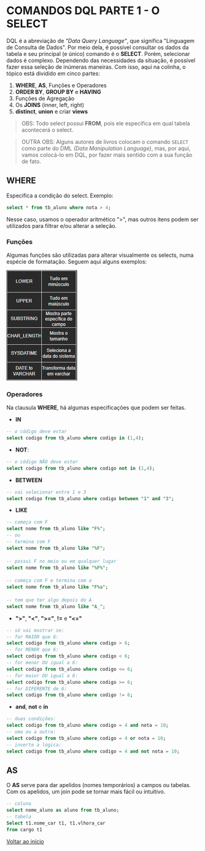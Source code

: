 # COMANDOS DQL PARTE 1 - O SELECT
DQL é a abreviação de *"Data Query Language"*, que significa "Linguagem de Consulta de Dados". Por meio dela, é possível consultar os dados da tabela e seu principal (e único) comando é o **SELECT**. Porém, selecionar dados é complexo. Dependendo das necessidades da situação, é possível fazer essa seleção de inúmeras maneiras. Com isso, aqui na colinha, o tópico está dividido em cinco partes:

1. **WHERE**, **AS**, Funções e Operadores
2. **ORDER BY**, **GROUP BY** e **HAVING**
3. Funções de Agregação
4. Os **JOINS** (inner, left, right)
5. **distinct**, **union** e criar **views**

> OBS: Todo select possui **FROM**, pois ele especifica em qual tabela acontecerá o select. 



> OUTRA OBS: Alguns autores de livros colocam o comando `SELECT` como parte do DML *(Data Manipulation Language)*, mas, por aqui, vamos colocá-lo em DQL, por fazer mais sentido com a sua função de fato.


## WHERE
Especifica a condição do select. 
Exemplo:
```sql
select * from tb_aluno where nota > 4;
```
Nesse caso, usamos o operador aritmético ">", mas outros itens podem ser utilizados para filtrar e/ou alterar a seleção.

### Funções
Algumas funções são utilizadas para alterar visualmente os selects, numa espécie de formatação. Seguem aqui alguns exemplos:

<img src="./../img/funcoes.png">

### Operadores
Na clausula **WHERE**, há algumas especificações que podem ser feitas.
- **IN**
```sql
-- o código deve estar
select codigo from tb_aluno where codigo in (1,4);
```
- **NOT**:
```sql
-- o código NÃO deve estar
select codigo from tb_aluno where codigo not in (1,4);
```
- **BETWEEN**
```sql
-- vai selecionar entre 1 e 3
select codigo from tb_aluno where codigo between "1" and "3";
```
- **LIKE**
```sql
-- começa com F
select nome from tb_aluno like "F%"; 
-- ou
-- termina com F
select nome from tb_aluno like "%F"; 

-- possui F no meio ou em qualquer lugar
select nome from tb_aluno like "%F%";

-- começa com F e termina com a
select nome from tb_aluno like "F%a";

-- tem que ter algo depois do A
select nome from tb_aluno like "A_";
```
- **">"**, **"<"**, **">="**, **!=**  e **"<="**
```sql
-- só vai mostrar se:
-- for MAIOR que 6:
select codigo from tb_aluno where codigo > 6; 
-- for MENOR que 6:
select codigo from tb_aluno where codigo < 6; 
-- for menor OU igual a 6:
select codigo from tb_aluno where codigo <= 6; 
-- for maior OU igual a 6:
select codigo from tb_aluno where codigo >= 6; 
-- for DIFERENTE de 6:
select codigo from tb_aluno where codigo != 6;
```
- **and**, **not** e **in**
```sql
-- duas condições:
select codigo from tb_aluno where codigo = 4 and nota = 10; 
-- uma ou a outra:
select codigo from tb_aluno where codigo = 4 or nota = 10; 
-- inverte a lógica:
select codigo from tb_aluno where codigo = 4 and not nota = 10; 

```
## AS
O **AS** serve para dar apelidos (nomes temporários) a campos ou tabelas. Com os apelidos, um join pode se tornar mais fácil ou intuitivo. 

```sql
-- coluna
select nome_aluno as aluno from tb_aluno; 
-- tabela
Select t1.nome_car t1, t1.vlhora_car
from cargo t1

```
[Voltar ao início](../README.md)
